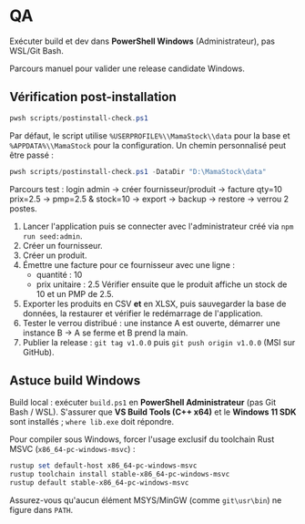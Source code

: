 # QA

Exécuter build et dev dans **PowerShell Windows** (Administrateur), pas WSL/Git Bash.

Parcours manuel pour valider une release candidate Windows.

## Vérification post-installation

```powershell
pwsh scripts/postinstall-check.ps1
```

Par défaut, le script utilise `%USERPROFILE%\\MamaStock\\data` pour la base et `%APPDATA%\\MamaStock` pour la configuration. Un chemin personnalisé peut être passé :

```powershell
pwsh scripts/postinstall-check.ps1 -DataDir "D:\MamaStock\data"
```

Parcours test : login admin → créer fournisseur/produit → facture qty=10 prix=2.5 → pmp=2.5 & stock=10 → export → backup → restore → verrou 2 postes.

1. Lancer l'application puis se connecter avec l'administrateur créé via `npm run seed:admin`.
2. Créer un fournisseur.
3. Créer un produit.
4. Émettre une facture pour ce fournisseur avec une ligne :
   - quantité : 10
   - prix unitaire : 2.5
   Vérifier ensuite que le produit affiche un stock de 10 et un PMP de 2.5.
5. Exporter les produits en CSV **et** en XLSX, puis sauvegarder la base de données, la restaurer et vérifier le redémarrage de l'application.
6. Tester le verrou distribué : une instance A est ouverte, démarrer une instance B → A se ferme et B prend la main.
7. Publier la release : `git tag v1.0.0` puis `git push origin v1.0.0` (MSI sur GitHub).

## Astuce build Windows

Build local : exécuter `build.ps1` en **PowerShell Administrateur** (pas Git Bash / WSL). S'assurer que **VS Build Tools (C++ x64)** et le **Windows 11 SDK** sont installés ; `where lib.exe` doit répondre.

Pour compiler sous Windows, forcer l'usage exclusif du toolchain Rust MSVC (`x86_64-pc-windows-msvc`) :

```powershell
rustup set default-host x86_64-pc-windows-msvc
rustup toolchain install stable-x86_64-pc-windows-msvc
rustup default stable-x86_64-pc-windows-msvc
```

Assurez-vous qu'aucun élément MSYS/MinGW (comme `git\usr\bin`) ne figure dans `PATH`.
